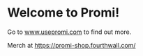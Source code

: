# Welcome to Promi!

Go to www.usepromi.com to find out more.

Merch at https://promi-shop.fourthwall.com/
